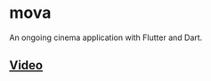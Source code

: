# mova

An ongoing cinema application with Flutter and Dart.

## [Video](https://www.linkedin.com/posts/mohamedmohamedy_flutter-mobileappdevelopment-firebase-activity-7013958484798943232-9fm1?utm_source=share&utm_medium=member_desktop)
